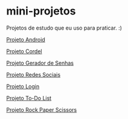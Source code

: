 # mini-projetos
 Projetos de estudo que eu uso para praticar. :)

<a href="https://giovanaassis.github.io/mini-projetos/projeto-android/index.html">Projeto Android</a>

<a href="https://giovanaassis.github.io/mini-projetos/projeto-cordel/index.html">Projeto Cordel</a>

<a href="https://giovanaassis.github.io/mini-projetos/password-generator/index.html">Projeto Gerador de Senhas</a>

<a href="https://giovanaassis.github.io/mini-projetos/projeto-redes-sociais/index.html">Projeto Redes Sociais</a>

<a href="https://giovanaassis.github.io/mini-projetos/projeto-login/index.html">Projeto Login</a>

<a href="https://giovanaassis.github.io/mini-projetos/projeto-todo-list/index.html">Projeto To-Do List</a>

<a href="https://giovanaassis.github.io/mini-projetos/projeto-rock-paper-scissors/index.html">Projeto Rock Paper Scissors</a>
